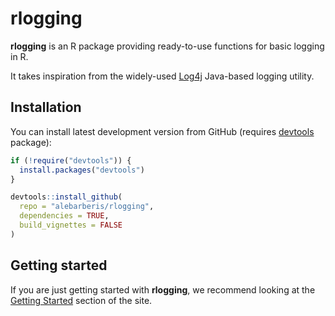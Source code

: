 
<!-- README.md is generated from README.Rmd. Please edit the README.Rmd file -->

# rlogging

**rlogging** is an R package providing ready-to-use functions for basic
logging in R.

It takes inspiration from the widely-used
[Log4j](https://logging.apache.org/log4j/2.x/) Java-based logging
utility.

<!-- ```{r echo=FALSE, fig.align='center', fig.cap='', out.width='75%'} -->
<!-- knitr::include_graphics(path = 'man/figures/rlogging.png', error = FALSE) -->
<!-- ``` -->
<!-- badges: start -->
<!-- badges: end -->

## Installation

You can install latest development version from GitHub (requires
[devtools](https://github.com/hadley/devtools) package):

``` r
if (!require("devtools")) {
  install.packages("devtools")
}

devtools::install_github(
  repo = "alebarberis/rlogging", 
  dependencies = TRUE, 
  build_vignettes = FALSE
)
```

## Getting started

If you are just getting started with **rlogging**, we recommend looking
at the [Getting Started](articles/rlogging.html) section of the site.
